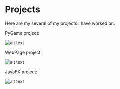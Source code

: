 # Projects

Here are my several of my projects I have worked on.

PyGame project:

![alt text](https://cdn.discordapp.com/attachments/347745167018688517/1262048116316573707/ezgif-7-b3dc8b5d68.gif?ex=66952d66&is=6693dbe6&hm=6d8560f0f72adaa22615803c3f3f751a1a09cf6ff8b04cee4e6c9fc81ab46bad&)


WebPage project:

![alt text](https://cdn.discordapp.com/attachments/347745167018688517/1262049307205308456/Screenshot_14.png?ex=66952e82&is=6693dd02&hm=a84f3d4b0936a4a90418970eb1cd370c4862e9b707e3e55d38e65503e2859c9c&)


JavaFX project:

![alt text](https://cdn.discordapp.com/attachments/347745167018688517/1262049111155408957/image.png?ex=66952e53&is=6693dcd3&hm=999f8d1f3fd9b0e2f24898b398152c6cb5d44fa274ef97031afdb453532a5376&)
